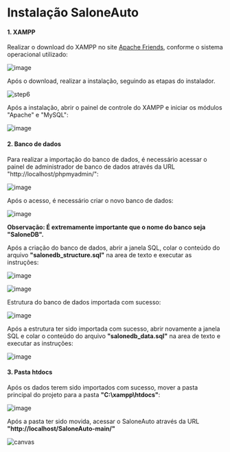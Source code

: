 # Instalação SaloneAuto

#### 1. XAMPP

Realizar o download do XAMPP no site [Apache Friends](https://www.apachefriends.org/pt_br/index.html), conforme o sistema operacional utilizado:

![image](https://github.com/rodrigodasilv/SaloneAuto/assets/55567123/ad48e13d-c632-4ce1-b5f6-f542ca379f43)


Após o download, realizar a instalação, seguindo as etapas do instalador.

![step6](https://github.com/rodrigodasilv/SaloneAuto/assets/55567123/b904d930-f4d2-4ec3-a0dc-c80076b886aa)

Após a instalação, abrir o painel de controle do XAMPP e iniciar os módulos "Apache" e "MySQL":

![image](https://github.com/rodrigodasilv/SaloneAuto/assets/55567123/8d22ba6d-f729-4005-9d02-39025711d549)


#### 2. Banco de dados

Para realizar a importação do banco de dados, é necessário acessar o painel de administrador de banco de dados através da URL "http://localhost/phpmyadmin/":

![image](https://github.com/rodrigodasilv/SaloneAuto/assets/55567123/9ce3d0f4-6252-4fe9-b755-8d6257e58991)

Após o acesso, é necessário criar o novo banco de dados:

![image](https://github.com/rodrigodasilv/SaloneAuto/assets/55567123/d9c6098f-1ca1-4f3c-abf9-02cd59141424)

**Observação: É extremamente importante que o nome do banco seja "SaloneDB".**

Após a criação do banco de dados, abrir a janela SQL, colar o conteúdo do arquivo **"salonedb_structure.sql"** na area de texto e executar as instruções:

![image](https://github.com/rodrigodasilv/SaloneAuto/assets/55567123/bcd35f12-36c4-45a7-8999-a85462881a67)

![image](https://github.com/rodrigodasilv/SaloneAuto/assets/55567123/98d03fcf-cc38-4985-9b5c-d70a99942382)

Estrutura do banco de dados importada com sucesso:

![image](https://github.com/rodrigodasilv/SaloneAuto/assets/55567123/03a2bdbb-d3fe-4235-b6c7-4f7b0f6ce436)

Após a estrutura ter sido importada com sucesso, abrir novamente a janela SQL e colar o conteúdo do arquivo **"salonedb_data.sql"** na area de texto e executar as instruções:

![image](https://github.com/rodrigodasilv/SaloneAuto/assets/55567123/554976ae-0872-4092-b9b5-6a61666c0853)

#### 3. Pasta htdocs 

Após os dados terem sido importados com sucesso, mover a pasta principal do projeto para a pasta **"C:\xampp\htdocs"**:

![image](https://github.com/rodrigodasilv/SaloneAuto/assets/55567123/e20dcebb-705b-40ff-bc97-b283f0313171)

Após a pasta ter sido movida, acessar o SaloneAuto através da URL **"http://localhost/SaloneAuto-main/"**

![canvas](https://github.com/rodrigodasilv/SaloneAuto/assets/55567123/f892f44e-a5db-4f1e-bb13-0a3b7ab31ca1)


